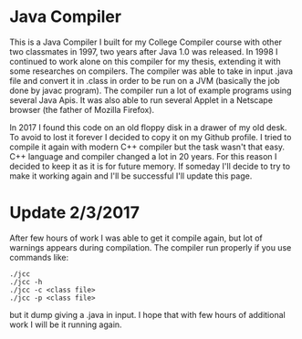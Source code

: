# Java Compiler

This is a Java Compiler I built for my College Compiler course with other two classmates in 1997, two years after Java 1.0 was released. In 1998 I continued to work alone on this compiler for my thesis, extending it with some researches on compilers. The compiler was able to take in input .java file and convert it in .class in order to be run on a JVM (basically the job done by javac program). The compiler run a lot of example programs using several Java Apis. It was also able to run several Applet in a Netscape browser (the father of Mozilla Firefox).

In 2017 I found this code on an old floppy disk in a drawer of my old desk. To avoid to lost it forever I decided to copy it on my Github profile. I tried to compile it again with modern C++ compiler but the task wasn't that easy. C++ language and compiler changed a lot in 20 years. For this reason I decided to keep it as it is for future memory. If someday I'll decide to try to make it working again and I'll be successful I'll update this page.

# Update 2/3/2017

After few hours of work I was able to get it compile again, but lot of warnings appears during compilation. The compiler run properly if you use commands like:

    ./jcc
    ./jcc -h
    ./jcc -c <class file>
    ./jcc -p <class file>

but it dump giving a .java in input. I hope that with few hours of additional work I will be it running again.


